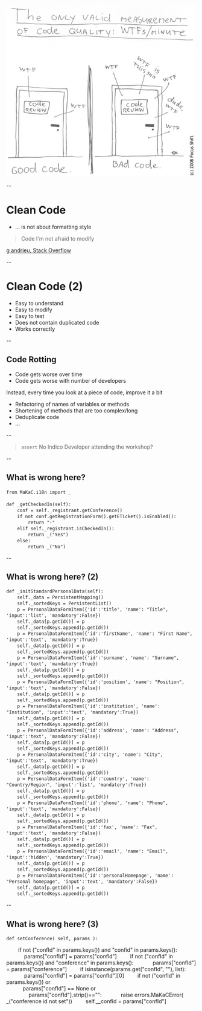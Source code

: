 ![The only valid measurement of code quality: WTFs/minute](resources/measuring_code_quality.jpg)

--

# Clean Code

* ... is not about formatting style

> Code I'm not afraid to modify

[g andrieu, Stack Overflow](https://stackoverflow.com/questions/954570/definition-of-clean-code)

--

# Clean Code (2)

* Easy to understand
* Easy to modify
* Easy to test
* Does not contain duplicated code
* Works correctly

--

## Code Rotting

* Code gets worse over time
* Code gets worse with number of developers <!-- .element: class="fragment" -->

Instead, every time you look at a piece of code, improve it a bit <!-- .element: class="fragment" -->

* Refactoring of names of variables or methods <!-- .element: class="fragment" -->
* Shortening of methods that are too complex/long <!-- .element: class="fragment" -->
* Deduplicate code <!-- .element: class="fragment" -->
* ... <!-- .element: class="fragment" -->

--

> `assert` No Indico Developer attending the workshop?

--

## What is wrong here?

	from MaKaC.i18n import _

	def _getCheckedIn(self):
	    conf = self._registrant.getConference()
	    if not conf.getRegistrationForm().getETicket().isEnabled():
	        return "-"
	    elif self._registrant.isCheckedIn():
	        return _("Yes")
	    else:
	        return _("No")

--

## What is wrong here? (2)

	def _initStandardPersonalData(self):
	    self._data = PersistentMapping()
	    self._sortedKeys = PersistentList()
	    p = PersonalDataFormItem({'id':'title', 'name': "Title", 'input':'list', 'mandatory':False})
	    self._data[p.getId()] = p
	    self._sortedKeys.append(p.getId())
	    p = PersonalDataFormItem({'id':'firstName', 'name': "First Name", 'input':'text', 'mandatory':True})
	    self._data[p.getId()] = p
	    self._sortedKeys.append(p.getId())
	    p = PersonalDataFormItem({'id':'surname', 'name': "Surname", 'input':'text', 'mandatory':True})
	    self._data[p.getId()] = p
	    self._sortedKeys.append(p.getId())
	    p = PersonalDataFormItem({'id':'position', 'name': "Position", 'input':'text', 'mandatory':False})
	    self._data[p.getId()] = p
	    self._sortedKeys.append(p.getId())
	    p = PersonalDataFormItem({'id':'institution', 'name': "Institution", 'input':'text', 'mandatory':True})
	    self._data[p.getId()] = p
	    self._sortedKeys.append(p.getId())
	    p = PersonalDataFormItem({'id':'address', 'name': "Address", 'input':'text', 'mandatory':False})
	    self._data[p.getId()] = p
	    self._sortedKeys.append(p.getId())
	    p = PersonalDataFormItem({'id':'city', 'name': "City", 'input':'text', 'mandatory':True})
	    self._data[p.getId()] = p
	    self._sortedKeys.append(p.getId())
	    p = PersonalDataFormItem({'id':'country', 'name': "Country/Region", 'input':'list', 'mandatory':True})
	    self._data[p.getId()] = p
	    self._sortedKeys.append(p.getId())
	    p = PersonalDataFormItem({'id':'phone', 'name': "Phone", 'input':'text', 'mandatory':False})
	    self._data[p.getId()] = p
	    self._sortedKeys.append(p.getId())
	    p = PersonalDataFormItem({'id':'fax', 'name': "Fax", 'input':'text', 'mandatory':False})
	    self._data[p.getId()] = p
	    self._sortedKeys.append(p.getId())
	    p = PersonalDataFormItem({'id':'email', 'name': "Email", 'input':'hidden', 'mandatory':True})
	    self._data[p.getId()] = p
	    self._sortedKeys.append(p.getId())
	    p = PersonalDataFormItem({'id':'personalHomepage', 'name': "Personal homepage", 'input':'text', 'mandatory':False})
	    self._data[p.getId()] = p
	    self._sortedKeys.append(p.getId())

--

## What is wrong here? (3)

	def setConference( self, params ):
        if not ("confId" in params.keys()) and "confid" in params.keys():
            params["confId"] = params["confid"]
        if not ("confId" in params.keys()) and "conference" in params.keys():
            params["confId"] = params["conference"]
        if isinstance(params.get("confId", ""), list):
            params["confId"] = params["confId"][0]
        if not ("confId" in params.keys()) or \
           params["confId"] == None or \
               params["confId"].strip()=="":
            raise errors.MaKaCError( _("conference id not set"))
        self.__confId = params["confId"]
